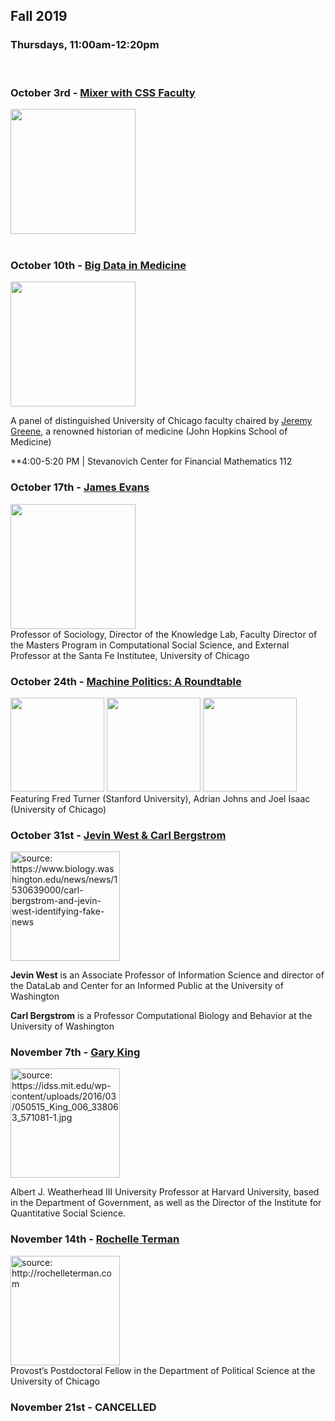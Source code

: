 
## Fall 2019

### Thursdays, 11:00am-12:20pm
<br>

### October 3rd - [Mixer with CSS Faculty](https://github.com/uchicago-computation-workshop/fall2019mixer)

<div><img src="https://avatars3.githubusercontent.com/u/32048906?s=200&v=4" width="200" height="200"></div>

<br>

### October 10th  - [Big Data in Medicine](https://github.com/uchicago-computation-workshop/Fall2019/tree/master/10-10_Big%20Data%20In%20Medicine)

<div><img src="https://www.hopkinshistoryofmedicine.org/sites/default/files/userfiles/14/20140521-10663-2.jpeg" height="200"></div>

A panel of distinguished University of Chicago faculty chaired by [Jeremy Greene](https://www.hopkinshistoryofmedicine.org/content/jeremy-greene), a renowned historian of medicine (John Hopkins School of Medicine)

**4:00-5:20 PM | Stevanovich Center for Financial Mathematics 112
<br>

### October 17th  - [James Evans](https://github.com/uchicago-computation-workshop/Fall2019/tree/master/10-17_Evans)
<div><img src="https://sociology.uchicago.edu/sites/sociology.uchicago.edu/files/styles/columnwidth-wider/public/uploads/images/1%20%284%29.jpg?itok=b1wuZWzi" height="200"></div>
Professor of Sociology, Director of the Knowledge Lab, Faculty Director of the Masters Program in Computational Social Science, and External Professor at the Santa Fe Institutee, University of Chicago
<br>

### October 24th  - [Machine Politics: A Roundtable](https://github.com/uchicago-computation-workshop/Fall2019/tree/master/10-24_Turner)
<div><img src="http://fredturner.stanford.edu/wp-content/uploads/Fred-Turner-200-DPI-3-by-3.jpg" height="150">  <img src="https://history.uchicago.edu/sites/history.uchicago.edu/files/styles/columnwidth-wider/public/uploads/images/2017_Adrian_Johns.jpg?itok=87LRsSBF" height="150">  <img src="https://socialthought.uchicago.edu/sites/socialthought.uchicago.edu/files/styles/columnwidth-wider/public/uploads/images/Joel%20Isaac.jpg?itok=qril9N3T" height="150"></div>
Featuring Fred Turner (Stanford University), Adrian Johns and Joel Isaac (University of Chicago)
<br>


### October 31st  - [Jevin West \& Carl Bergstrom](https://github.com/uchicago-computation-workshop/Fall2019/tree/master/10-31_West%26Bergstrom)
<div><img src="https://www.biology.washington.edu/sites/default/files/news/bs1440.jpg" height="175" title = "source: https://www.biology.washington.edu/news/news/1530639000/carl-bergstrom-and-jevin-west-identifying-fake-news"> <br>

**Jevin West** is an Associate Professor of Information Science and director of the DataLab and Center for an Informed Public at the University of Washington

**Carl Bergstrom** is a Professor Computational Biology and Behavior at the University of Washington


### November 7th  - [Gary King](https://github.com/uchicago-computation-workshop/Fall2019/tree/master/11-07_King)
<div><img src="https://idss.mit.edu/wp-content/uploads/2016/03/050515_King_006_338063_571081-1.jpg" height="175" title = "source: https://idss.mit.edu/wp-content/uploads/2016/03/050515_King_006_338063_571081-1.jpg"> <br>

Albert J. Weatherhead III University Professor at Harvard University, based in the Department of Government, as well as the Director of the Institute for Quantitative Social Science. 
<br>

### November 14th  - [Rochelle  Terman](https://github.com/uchicago-computation-workshop/Fall2019/tree/master/11-14_Terman)
<div><img src="http://rochelleterman.com/wp-content/uploads/2016/04/cropped-189-1.jpg" height="175" title = "source: http://rochelleterman.com">
<br>
Provost’s Postdoctoral Fellow in the Department of Political Science at the University of Chicago

### November 21st  - CANCELLED
